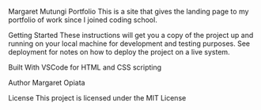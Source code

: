 Margaret Mutungi Portfolio
This is a site that gives the landing page to my portfolio of work since I joined coding school.

Getting Started
These instructions will get you a copy of the project up and running on your local machine for development and testing purposes. See deployment for notes on how to deploy the project on a live system.

Built With
VSCode for HTML and CSS scripting

Author
Margaret Opiata

License
This project is licensed under the MIT License